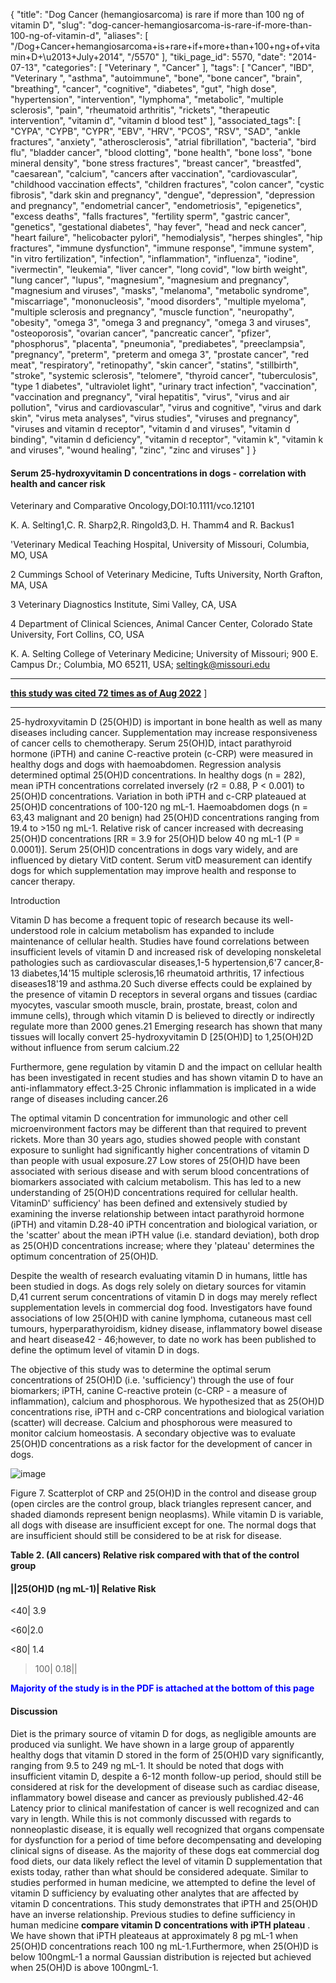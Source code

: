 {
    "title": "Dog Cancer (hemangiosarcoma) is rare if more than 100 ng of vitamin D",
    "slug": "dog-cancer-hemangiosarcoma-is-rare-if-more-than-100-ng-of-vitamin-d",
    "aliases": [
        "/Dog+Cancer+hemangiosarcoma+is+rare+if+more+than+100+ng+of+vitamin+D+\u2013+July+2014",
        "/5570"
    ],
    "tiki_page_id": 5570,
    "date": "2014-07-13",
    "categories": [
        "Veterinary ",
        "Cancer"
    ],
    "tags": [
        "Cancer",
        "IBD",
        "Veterinary ",
        "asthma",
        "autoimmune",
        "bone",
        "bone cancer",
        "brain",
        "breathing",
        "cancer",
        "cognitive",
        "diabetes",
        "gut",
        "high dose",
        "hypertension",
        "intervention",
        "lymphoma",
        "metabolic",
        "multiple sclerosis",
        "pain",
        "rheumatoid arthritis",
        "rickets",
        "therapeutic intervention",
        "vitamin d",
        "vitamin d blood test"
    ],
    "associated_tags": [
        "CYPA",
        "CYPB",
        "CYPR",
        "EBV",
        "HRV",
        "PCOS",
        "RSV",
        "SAD",
        "ankle fractures",
        "anxiety",
        "atherosclerosis",
        "atrial fibrillation",
        "bacteria",
        "bird flu",
        "bladder cancer",
        "blood clotting",
        "bone health",
        "bone loss",
        "bone mineral density",
        "bone stress fractures",
        "breast cancer",
        "breastfed",
        "caesarean",
        "calcium",
        "cancers after vaccination",
        "cardiovascular",
        "childhood vaccination effects",
        "children fractures",
        "colon cancer",
        "cystic fibrosis",
        "dark skin and pregnancy",
        "dengue",
        "depression",
        "depression and pregnancy",
        "endometrial cancer",
        "endometriosis",
        "epigenetics",
        "excess deaths",
        "falls fractures",
        "fertility sperm",
        "gastric cancer",
        "genetics",
        "gestational diabetes",
        "hay fever",
        "head and neck cancer",
        "heart failure",
        "helicobacter pylori",
        "hemodialysis",
        "herpes shingles",
        "hip fractures",
        "immune dysfunction",
        "immune response",
        "immune system",
        "in vitro fertilization",
        "infection",
        "inflammation",
        "influenza",
        "iodine",
        "ivermectin",
        "leukemia",
        "liver cancer",
        "long covid",
        "low birth weight",
        "lung cancer",
        "lupus",
        "magnesium",
        "magnesium and pregnancy",
        "magnesium and viruses",
        "masks",
        "melanoma",
        "metabolic syndrome",
        "miscarriage",
        "mononucleosis",
        "mood disorders",
        "multiple myeloma",
        "multiple sclerosis and pregnancy",
        "muscle function",
        "neuropathy",
        "obesity",
        "omega 3",
        "omega 3 and pregnancy",
        "omega 3 and viruses",
        "osteoporosis",
        "ovarian cancer",
        "pancreatic cancer",
        "pfizer",
        "phosphorus",
        "placenta",
        "pneumonia",
        "prediabetes",
        "preeclampsia",
        "pregnancy",
        "preterm",
        "preterm and omega 3",
        "prostate cancer",
        "red meat",
        "respiratory",
        "retinopathy",
        "skin cancer",
        "statins",
        "stillbirth",
        "stroke",
        "systemic sclerosis",
        "telomere",
        "thyroid cancer",
        "tuberculosis",
        "type 1 diabetes",
        "ultraviolet light",
        "urinary tract infection",
        "vaccination",
        "vaccination and pregnancy",
        "viral hepatitis",
        "virus",
        "virus and air pollution",
        "virus and cardiovascular",
        "virus and cognitive",
        "virus and dark skin",
        "virus meta analyses",
        "virus studies",
        "viruses and pregnancy",
        "viruses and vitamin d receptor",
        "vitamin d and viruses",
        "vitamin d binding",
        "vitamin d deficiency",
        "vitamin d receptor",
        "vitamin k",
        "vitamin k and viruses",
        "wound healing",
        "zinc",
        "zinc and viruses"
    ]
}


#### Serum 25-hydroxyvitamin D concentrations in dogs - correlation with health and cancer risk

Veterinary and Comparative Oncology,DOI:10.1111/vco.12101

K. A. Selting1,C. R. Sharp2,R. Ringold3,D. H. Thamm4 and R. Backus1

'Veterinary Medical Teaching Hospital, University of Missouri, Columbia, MO, USA 

2 Cummings School of Veterinary Medicine, Tufts University, North Grafton, MA, USA 

3 Veterinary Diagnostics Institute, Simi Valley, CA, USA

4 Department of Clinical Sciences, Animal Cancer Center, Colorado State University, Fort Collins, CO, USA

K. A. Selting College of Veterinary Medicine; University of Missouri; 900 E. Campus Dr.; Columbia, MO 65211, USA; seltingk@missouri.edu

- - - - - -

 **[this study was cited 72 times as of Aug 2022](https://scholar.google.com/scholar?cites=1233444981263920765&as_sdt=5,48&sciodt=0,48&hl=en)** ]

- - - - - - - - - -

25-hydroxyvitamin D (25(OH)D) is important in bone health as well as many diseases including cancer. Supplementation may increase responsiveness of cancer cells to chemotherapy. Serum 25(OH)D, intact parathyroid hormone (iPTH) and canine C-reactive protein (c-CRP) were measured in healthy dogs and dogs with haemoabdomen. Regression analysis determined optimal 25(OH)D concentrations. In healthy dogs (n = 282), mean iPTH concentrations correlated inversely (r2 = 0.88, P < 0.001) to 25(OH)D concentrations. Variation in both iPTH and c-CRP plateaued at 25(OH)D concentrations of 100-120 ng mL-1. Haemoabdomen dogs (n = 63,43 malignant and 20 benign) had 25(OH)D concentrations ranging from 19.4 to >150 ng mL-1. Relative risk of cancer increased with decreasing 25(OH)D concentrations <span>[RR = 3.9 for 25(OH)D below 40 ng mL-1 (P = 0.0001)]</span>. Serum 25(OH)D concentrations in dogs vary widely, and are influenced by dietary VitD content. Serum vitD measurement can identify dogs for which supplementation may improve health and response to cancer therapy.

Introduction

Vitamin D has become a frequent topic of research because its well-understood role in calcium metabolism has expanded to include maintenance of cellular health. Studies have found correlations between insufficient levels of vitamin D and increased risk of developing nonskeletal pathologies such as cardiovascular diseases,1-5 hypertension,6'7 cancer,8-13 diabetes,14'15 multiple sclerosis,16 rheumatoid arthritis, 17 infectious diseases18'19 and asthma.20 Such diverse effects could be explained by the presence of vitamin D receptors in several organs and tissues (cardiac myocytes, vascular smooth muscle, brain, prostate, breast, colon and immune cells), through which vitamin D is believed to directly or indirectly regulate more than 2000 genes.21 Emerging research has shown that many tissues will locally convert 25-hydroxyvitamin D <span>[25(OH)D]</span> to 1,25(OH)2D without influence from serum calcium.22

Furthermore, gene regulation by vitamin D and the impact on cellular health has been investigated in recent studies and has shown vitamin D to have an anti-inflammatory effect.3-25 Chronic inflammation is implicated in a wide range of diseases including cancer.26

The optimal vitamin D concentration for immunologic and other cell microenvironment factors may be different than that required to prevent rickets. More than 30 years ago, studies showed people with constant exposure to sunlight had significantly higher concentrations of vitamin D than people with usual exposure.27 Low stores of 25(OH)D have been associated with serious disease and with serum blood concentrations of biomarkers associated with calcium metabolism. This has led to a new understanding of 25(OH)D concentrations required for cellular health. VitaminD' sufficiency' has been defined and extensively studied by examining the inverse relationship between intact parathyroid hormone (iPTH) and vitamin D.28-40 iPTH concentration and biological variation, or the 'scatter' about the mean iPTH value (i.e. standard deviation), both drop as 25(OH)D concentrations increase; where they 'plateau' determines the optimum concentration of 25(OH)D.

Despite the wealth of research evaluating vitamin D in humans, little has been studied in dogs. As dogs rely solely on dietary sources for vitamin D,41 current serum concentrations of vitamin D in dogs may merely reflect supplementation levels in commercial dog food. Investigators have found associations of low 25(OH)D with canine lymphoma, cutaneous mast cell tumours, hyperparathyroidism, kidney disease, inflammatory bowel disease and heart disease42 - 46;however, to date no work has been published to define the optimum level of vitamin D in dogs.

The objective of this study was to determine the optimal serum concentrations of 25(OH)D (i.e. 'sufficiency') through the use of four biomarkers; iPTH, canine C-reactive protein (c-CRP - a measure of inflammation), calcium and phosphorous. We hypothesized that as 25(OH)D concentrations rise, iPTH and c-CRP concentrations and biological variation (scatter) will decrease. Calcium and phosphorous were measured to monitor calcium homeostasis. A secondary objective was to evaluate 25(OH)D concentrations as a risk factor for the development of cancer in dogs.

<img src="https://d378j1rmrlek7x.cloudfront.net/attachments/jpeg/dog-f7.jpg" alt="image">

Figure 7. Scatterplot of CRP and 25(OH)D in the control and disease group (open circles are the control group, black triangles represent cancer, and shaded diamonds represent benign neoplasms). While vitamin D is variable, all dogs with disease are insufficient except for one. The normal dogs that are insufficient should still be considered to be at risk for disease.

 **Table 2. (All cancers) Relative risk compared with that of the control group** 

#### ||25(OH)D (ng mL-1)| Relative Risk

<40| 3.9 

<60|2.0 

<80| 1.4 

>100| 0.18||

 **<span style="color:#00F;">Majority of the study is in the PDF is attached at the bottom of this page</span>** 

#### Discussion

Diet is the primary source of vitamin D for dogs, as negligible amounts are produced via sunlight. We  have shown in a large group of apparently healthy dogs that vitamin D stored in the form of 25(OH)D vary significantly, ranging from 9.5 to 249 ng mL-1. It should be noted that dogs with insufficient vitamin D, despite a 6-12 month follow-up period, should still be considered at risk for the development of disease such as cardiac disease, inflammatory bowel disease and cancer as previously published.42-46 Latency prior to clinical manifestation of cancer is well recognized and can vary in length. While this is not commonly discussed with regards to nonneoplastic disease, it is equally well recognized that organs compensate for dysfunction for a period of time before decompensating and developing clinical signs of disease. As the majority of these dogs eat commercial dog food diets, our data likely reflect the level of vitamin D supplementation that exists today, rather than what should be considered adequate. Similar to studies performed in human medicine, we attempted to define the level of vitamin D sufficiency by evaluating other analytes that are affected by vitamin D concentrations. This study demonstrates that iPTH and 25(OH)D have an inverse relationship. Previous studies to define sufficiency in human medicine  **compare vitamin D concentrations with iPTH plateau** . We have shown that iPTH pleateaus at approximately 8 pg mL-1 when 25(OH)D concentrations reach 100 ng mL-1.Furthermore, when 25(OH)D is below 100ngmL-1 a normal Gaussian distribution is rejected but achieved when 25(OH)D is above 100ngmL-1.